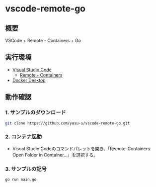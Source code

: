 # vscode-remote-go

## 概要

VSCode +  Remote - Containers + Go

## 実行環境

- [Visual Studio Code](https://code.visualstudio.com/)
  - [Remote - Containers](https://marketplace.visualstudio.com/items?itemName=ms-vscode-remote.remote-containers)
- [Docker Desktop](https://www.docker.com/products/docker-desktop)

## 動作確認

### 1. サンプルのダウンロード

```bash
git clone https://github.com/yasu-s/vscode-remote-go.git
```

### 2. コンテナ起動

- Visual Studio Codeのコマンドパレットを開き、「Remote-Containers: Open Folder in Container...」を選択する。

### 3. サンプルの記号

```bash
go run main.go
```

